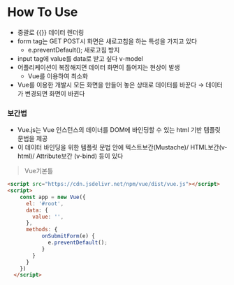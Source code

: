 # How To Use
* 중괄로 {{}} 데이터 렌더링
* form tag는 GET POST시 화면은 새로고침을 하는 특성을 가지고 있다
  * e.preventDefault(); 새로고침 방지
* input tag에 value를 data로 받고 싶다 v-model
* 어플리케이션이 복잡해지면 데이터 화면이 틀어지는 현상이 발생
  * Vue를 이용하여 최소화
* Vue를 이용한 개발시 모든 화면을 만들어 놓은 상태로 데이터를 바꾼다 → 데이터가 변경되면 화면이 바뀐다
### 보간법
* Vue.js는 Vue 인스턴스의 데이너를 DOM에 바인딩할 수 있는 html 기반 템플릿 문법을 제공
* 이 데이터 바인딩을 위한 템플릿 문법 안에 텍스트보간(Mustache)/ HTML보간(v-html)/ Attribute보간 (v-bind) 등이 있다
> Vue기본틀
```HTML
<script src="https://cdn.jsdelivr.net/npm/vue/dist/vue.js"></script> 
<script>
    const app = new Vue({
      el: '#root',
      data: {
        value: '',
      },
      methods: {
           onSubmitForm(e) {
             e.preventDefault();
           }
        }
      }
    })  
  </script>
```
